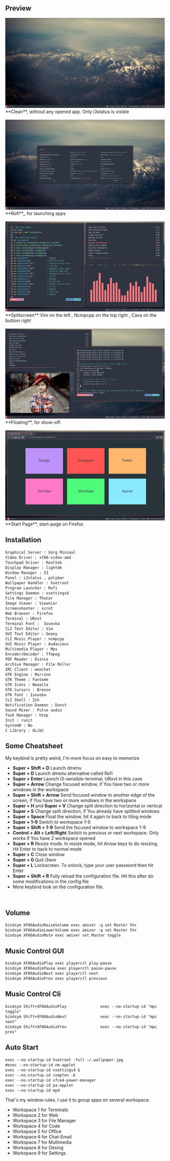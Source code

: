## Preview
<div align="center">
    <img src="/preview-clean.png"</img> 
</div> 
**Clean**, without any opened app. Only i3status is visible <br /><br />
<div align="center">
    <img src="/rofi.png"</img> 
</div>
**Rofi**,, for launching apps <br /><br />
<div align="center">
    <img src="/preview-splitscreen.png"</img> 
</div>
**Splitscreen** Vim on the left , Ncmpcpp on the top right , Cava on the buttom right </br><br />
<div align="center">
    <img src="/preview-floating.png"</img> 
</div>
**Floating**, for show-off. <br /><br />
<div align="center">
    <img src="/start-page.png"</img> 
</div>
**Start Page**, start-page on Firefox <br />



## Installation

    Graphical Server : Xorg Minimal
    Video Driver : xf86-video-amd
    Touchpad Driver : Realtek
    Display Manager : lightdm
    Window Manager : I3
    Panel : i3status , polybar
    Wallpaper Handler : hsetroot
    Program Launcher : Rofi
    Settings Daemon : xsettingsd
    File Manager : Thunar
    Image Viewer : Viewnior
    Screenshooter : scrot
    Web Browser : Firefox
    Terminal : URxvt
    Terminal Font :  Iosevka
    CLI Text Editor : Vim
    GUI Text Editor : Geany
    CLI Music Player : ncmpcpp
    GUI Music Player : Audacious
    Multimedia Player : Mpv
    Encoder/Decoder : ffmpeg
    PDF Reader : Evince
    Archive Manager : File Roller
    IRC Client : weechat
    GTK Engine : Murrine
    GTK Theme : Fantome
    GTK Icons : Newaita
    GTK Cursors : Breeze
    GTK Font : Isoveka
    CLI Shell : Zsh
    Notification Daemon : Dunst
    Sound Mixer : Pulse audio
    Task Manager : htop
    Init : runit
    SystemD : No
    C Library : GLibC

## Some Cheatsheet
My keybind is pretty weird, I'm more focus on easy to memorize <br />
- **Super + Shift + D** Launch dmenu
- **Super + D** Launch dmenu alternative called Rofi
- **Super + Enter** Launch i3-sensible-terminal, URxvt in this case
- **Super + Arrow** Change focused window, if You have two or more windows in the workspace
- **Super + Shift + Arrow** Send focused window to another edge of the screen, if You have two or more windows in the workspace
- **Super + H** and **Super + V** Change split direction to horizontal or vertical
- **Super + S** Change split direction, if You already have splitted windows
- **Super + Space** Float the window, hit it again to back to tiling mode
- **Super + 1-9** Switch to workspace 1-9
- **Super + Shift + 1-9** Send the focused window to workspace 1-9
- **Control + Alt + Left/Right** Switch to previous or next workspace. Only works if You have 2 workspace opened
- **Super + R** Resize mode. In resize mode, hit Arrow keys to do resizing. Hit Enter to back to normal mode
- **Super + C** Close window
- **Super + 0** Quit i3wm
- **Super + L** Lockscreen. To unlock, type your user password then hit Enter
- **Super + Shift + R** Fully reload the configuration file. Hit this after do some modifications in the config file
- More keybind look on the configuration file.
<br />

## Volume
```
bindsym XF86AudioRaiseVolume exec amixer -q set Master 5%+
bindsym XF86AudioLowerVolume exec amixer -q set Master 5%+
bindsym XF86AudioMute exec amixer set Master toggle
```

## Music Control GUI
```
bindsym XF86AudioPlay exec playerctl play-pause
bindsym XF86AudioPause exec playerctl pause-pause
bindsym XF86AudioNext exec playerctl next
bindsym XF86AudioPrev exec playerctl previous
```
## Music Control Cli
```
bindsym Shift+XF86AudioPlay               exec --no-startup-id "mpc toggle"
bindsym Shift+XF86AudioNext               exec --no-startup-id "mpc next"
bindsym Shift+XF86AudioPrev               exec --no-startup-id "mpc prev"
```
## Auto Start
```
exec --no-startup-id hsetroot -full ~/.wallpaper.jpg
#exec --no-startup-id nm-applet
exec --no-startup-id xsettingsd &
exec --no-startup-id compton -b
exec --no-startup-id xfce4-power-manager
exec --no-startup-id pa-applet
exec --no-startup-id mpd
```

That's my window rules. I use it to group apps on several workspace.

- Workspace 1 for Terminals
- Workspace 2 for Web
- Workspace 3 for File Manager
- Workspace 4 for Code
- Workspace 5 for Office
- Workspace 6 for Chat-Email
- Workspace 7 for Multimedia
- Workspace 8 for Desing
- Workspace 9 for Settings <br />
